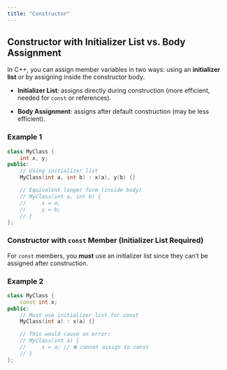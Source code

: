 ```yaml
---
title: "Constructor"
---
```


## Constructor with Initializer List vs. Body Assignment

In C++, you can assign member variables in two ways: using an **initializer list** or by assigning inside the constructor body.

* **Initializer List**: assigns directly during construction (more efficient, needed for `const` or references).

* **Body Assignment**: assigns after default construction (may be less efficient).

### Example 1

```cpp
class MyClass {
    int x, y;
public:
    // Using initializer list
    MyClass(int a, int b) : x(a), y(b) {}

    // Equivalent longer form (inside body)
    // MyClass(int a, int b) {
    //     x = a;
    //     y = b;
    // }
};
```

### Constructor with `const` Member (Initializer List Required)

For `const` members, you **must** use an initializer list since they can’t be assigned after construction.

### Example 2

```cpp
class MyClass {
    const int x;
public:
    // Must use initializer list for const
    MyClass(int a) : x(a) {}

    // This would cause an error:
    // MyClass(int a) {
    //     x = a; // ❌ cannot assign to const
    // }
};
```
